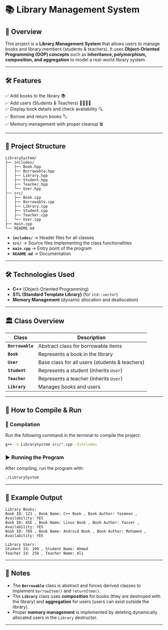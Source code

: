 # 📚 Library Management System  

## 📖 Overview  
This project is a **Library Management System** that allows users to manage books and library members (students & teachers). It uses **Object-Oriented Programming (OOP) concepts** such as **inheritance, polymorphism, composition, and aggregation** to model a real-world library system.  

---

## 🛠 Features
✅ Add books to the library 📚  
✅ Add users (Students & Teachers) 👩‍🎓👨‍🏫  
✅ Display book details and check availability 🔍  
✅ Borrow and return books 🏷  
✅ Memory management with proper cleanup 🗑  

---

## 📂 Project Structure
```
LibrarySystem/
├── includes/
│   ├── Book.hpp
│   ├── Borrowable.hpp
│   ├── Library.hpp
│   ├── Student.hpp
│   ├── Teacher.hpp
│   └── User.hpp
├── src/
│   ├── Book.cpp
│   ├── Borrowable.cpp
│   ├── Library.cpp
│   ├── Student.cpp
│   ├── Teacher.cpp
│   └── User.cpp
├── main.cpp
└── README.md
```

- **`includes/`** → Header files for all classes  
- **`src/`** → Source files implementing the class functionalities  
- **`main.cpp`** → Entry point of the program  
- **`README.md`** → Documentation  

---

## 🛠 Technologies Used
- **C++** (Object-Oriented Programming)  
- **STL (Standard Template Library)** (for `std::vector`)  
- **Memory Management** (dynamic allocation and deallocation)  

---

## 🏛️ Class Overview
| Class       | Description |
|------------|------------|
| **`Borrowable`** | Abstract class for borrowable items |
| **`Book`** | Represents a book in the library |
| **`User`** | Base class for all users (students & teachers) |
| **`Student`** | Represents a student (inherits `User`) |
| **`Teacher`** | Represents a teacher (inherits `User`) |
| **`Library`** | Manages books and users |

---

## 🚀 How to Compile & Run
### **🔧 Compilation**
Run the following command in the terminal to compile the project:  
```sh
g++ -o LibrarySystem src/*.cpp -Iincludes
```

### **▶️ Running the Program**
After compiling, run the program with:  
```sh
./LibrarySystem
```

---

## 📝 Example Output
```
Library Books: 
Book ID: 123 , Book Name: C++ Book , Book Author: Yasmeen , Availability: YES
Book ID: 456 , Book Name: Linux Book , Book Author: Yasser , Availability: YES
Book ID: 789 , Book Name: Android Book , Book Author: Mohamed , Availability: YES

Library Users:
Student Id: 100 , Student Name: Ahmed
Teacher Id: 250 , Teacher Name: Ali
```

---

## 📌 Notes
- The **`Borrowable`** class is abstract and forces derived classes to implement `borrowItem()` and `returnItem()`.  
- The **`Library`** class uses **composition** for books (they are destroyed with the library) and **aggregation** for users (users can exist outside the library).  
- Proper **memory management** is implemented by deleting dynamically allocated users in the `Library` destructor.  

---


